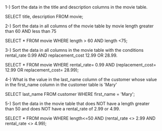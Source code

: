 
 1-) Sort the data in the title and description columns in the movie table.

 SELECT title, description FROM movie;
 
 2-) Sort the data in all columns of the movie table by movie length greater than 60 AND less than 75

 SELECT * FROM movie WHERE length > 60 AND length <75;

 3-) Sort the data in all columns in the movie table with the conditions rental_rate 0.99 AND replacement_cost 12.99 OR 28.99.
 
  SELECT * FROM movie WHERE rental_rate= 0.99 AND (replacement_cost= 12.99 OR replacement_cost= 28.99);

 4-) What is the value in the last_name column of the customer whose value in the first_name column in the customer table is 'Mary'
 
   SELECT last_name FROM customer WHERE first_name = 'Mary';

5-) Sort the data in the movie table that does NOT have a length greater than 50 and does NOT have a rental_rate of 2.99 or 4.99.

   SELECT * FROM movie WHERE length<=50 AND (rental_rate <> 2.99 AND rental_rate <> 4.99);
